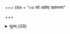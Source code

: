 +++
title = "०४ रथे अक्षेष्व् ऋषभस्य"

+++
<details><summary>मूलम् (GR)</summary>

रथे अक्षेष्व् ऋषभस्य वाजे  
पर्जन्ये वाते वरुणस्य शुष्मे ।  
इन्द्रं या देवी सुभगा ववर्ध  
(…) ॥ +++(see 1d)+++
</details>